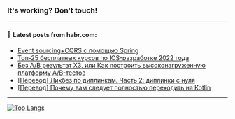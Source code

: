### It's working? Don't touch!

---
<!--
#### 🛠️ Technical stack:

![C++](https://img.shields.io/badge/C++-informational?logo=c%2B%2B&style=flat&logoColor=white&color=9C033A)
![Java](https://img.shields.io/badge/Java-informational?logo=java&style=flat&logoColor=white&color=007396)
![Kotlin](https://img.shields.io/badge/Kotlin-informational?logo=Kotlin&style=flat&logoColor=white&color=0095D5)
![JS](https://img.shields.io/badge/JS-informational?logo=javaScript&style=flat&logoColor=black&color=F7Df1E) <br>
![HTML5](https://img.shields.io/badge/HTML5-informational?logo=html5&style=flat&logoColor=white&color=E34F26)
![CSS3](https://img.shields.io/badge/CSS3-informational?logo=css3&style=flat&logoColor=white&color=157286)
![Sass](https://img.shields.io/badge/Saas-informational?logo=sass&style=flat&logoColor=white&color=hotpink)
![PHP](https://img.shields.io/badge/PHP-informational?logo=php&style=flat&logoColor=white&color=777BB4) <br>
![WebPAck](https://img.shields.io/badge/WebPack-informational?logo=webPack&style=flat&logoColor=white&color=FF6F00)
![Bootstrap](https://img.shields.io/badge/Bootstrap-informational?logo=Bootstrap&style=flat&logoColor=white&color=7952B3)
![MySQL](https://img.shields.io/badge/MySQL-informational?logo=MySQL&style=flat&logoColor=white&color=00f) <br>
![NodeJS](https://img.shields.io/badge/NodeJS-informational?logo=node.js&style=flat&logoColor=white&color=43853D)
![Spring](https://img.shields.io/badge/Spring-informational?logo=Spring&style=flat&logoColor=white&color=0A9EDC)
![Angular](https://img.shields.io/badge/Vue-informational?logo=vue.js&style=flat&logoColor=white&color=red)
![Git](https://img.shields.io/badge/Git-informational?logo=git&style=flat&logoColor=white&color=darkorange)

___
-->

#### 💬 Latest posts from habr.com:

<!-- BLOG-POST-LIST:START -->
- [Event sourcing+CQRS с помощью Spring](https://habr.com/ru/post/689468/?utm_source=habrahabr&utm_medium=rss&utm_campaign=689468)
- [Топ-25 бесплатных курсов по IOS-разработке 2022 года](https://habr.com/ru/post/689454/?utm_source=habrahabr&utm_medium=rss&utm_campaign=689454)
- [Без А/B результат XЗ, или Как построить высоконагруженную платформу А/B-тестов](https://habr.com/ru/post/689052/?utm_source=habrahabr&utm_medium=rss&utm_campaign=689052)
- [[Перевод] Ликбез по диплинкам. Часть 2: диплинки с нуля](https://habr.com/ru/post/689452/?utm_source=habrahabr&utm_medium=rss&utm_campaign=689452)
- [[Перевод] Почему вам следует полностью переходить на Kotlin](https://habr.com/ru/post/689436/?utm_source=habrahabr&utm_medium=rss&utm_campaign=689436)
<!-- BLOG-POST-LIST:END -->

---

[![Top Langs](https://github-readme-stats.vercel.app/api/top-langs/?username=zloylis&layout=compact&hide_border=true&theme=dracula)](https://github.com/zloylis)
